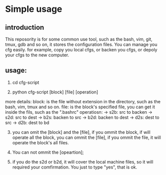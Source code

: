 # Simple usage
## introduction
This reposority is for some common use tool, such as the bash, vim, git, tmux, gdb and so on, it stores the configuration files. You can manage you cfg easily. for example, copy you local cfgs, or backen you cfgs, or depoly your cfgs to the new computer.

## usage:
1) cd cfg-script

2) python cfg-script [block] [file] [operation]

more details:
	block: is the file without extension in the directory, such as the bash, vim, tmux and so on.
	file: is the block's specified file, you can get it inside the fils, such as the ".bashrc"
	operatiosn: 
		-> s2b: src to backen
		-> s2d: src to dest
		-> b2s: backen to src
		-> b2d: backen to dest
		-> d2s: dest to src
		-> d2b: dest to bd

3) you can omit the [block] and the [file], if you ommit the block, if will operate all the block,
you can ommit the [file], if you ommit the file, it will operate the block's all files.

4) You can not ommit the [opeartion];

5) if you do the s2d or b2d, it will cover the local machine files, so it will required your comfirmation. You just to type "yes", that is ok.

